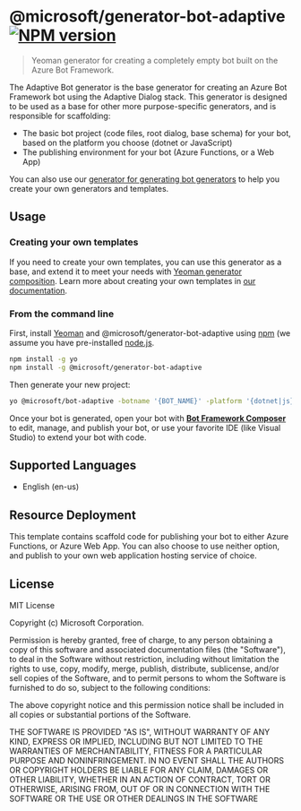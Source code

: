 # @microsoft/generator-bot-adaptive [![NPM version][npm-image]][npm-url]

> Yeoman generator for creating a completely empty bot built on the Azure Bot Framework.

The Adaptive Bot generator is the base generator for creating an Azure Bot Framework bot using the Adaptive Dialog stack. This generator is designed to be used as a base for other more purpose-specific generators, and is responsible for scaffolding:

- The basic bot project (code files, root dialog, base schema) for your bot, based on the platform you choose (dotnet or JavaScript)
- The publishing environment for your bot (Azure Functions, or a Web App)

You can also use our [generator for generating bot generators](https://github.com/microsoft/botframework-components/tree/main/generators/generator-bot-template-generator) to help you create your own generators and templates.

## Usage

### Creating your own templates

If you need to create your own templates, you can use this generator as a base, and extend it to meet your needs with [Yeoman generator composition](https://yeoman.io/authoring/composability.html). Learn more about creating your own templates in [our documentation](https://aka.ms/bf-create-templates).

### From the command line

First, install [Yeoman][yeoman] and @microsoft/generator-bot-adaptive using [npm][npm] (we assume you have pre-installed [node.js][nodejs].

```bash
npm install -g yo
npm install -g @microsoft/generator-bot-adaptive
```

Then generate your new project:

```bash
yo @microsoft/bot-adaptive -botname '{BOT_NAME}' -platform '{dotnet|js}' -integration '{functions|webapp}'
```

Once your bot is generated, open your bot with **[Bot Framework Composer][composer]** to edit, manage, and publish your bot, or use your favorite IDE (like Visual Studio) to extend your bot with code.

## Supported Languages

- English (en-us)

## Resource Deployment

This template contains scaffold code for publishing your bot to either Azure Functions, or Azure Web App. You can also choose to use neither option, and publish to your own web application hosting service of choice.

## License

MIT License

Copyright (c) Microsoft Corporation.

Permission is hereby granted, free of charge, to any person obtaining a copy
of this software and associated documentation files (the "Software"), to deal
in the Software without restriction, including without limitation the rights
to use, copy, modify, merge, publish, distribute, sublicense, and/or sell
copies of the Software, and to permit persons to whom the Software is
furnished to do so, subject to the following conditions:

The above copyright notice and this permission notice shall be included in all
copies or substantial portions of the Software.

THE SOFTWARE IS PROVIDED "AS IS", WITHOUT WARRANTY OF ANY KIND, EXPRESS OR
IMPLIED, INCLUDING BUT NOT LIMITED TO THE WARRANTIES OF MERCHANTABILITY,
FITNESS FOR A PARTICULAR PURPOSE AND NONINFRINGEMENT. IN NO EVENT SHALL THE
AUTHORS OR COPYRIGHT HOLDERS BE LIABLE FOR ANY CLAIM, DAMAGES OR OTHER
LIABILITY, WHETHER IN AN ACTION OF CONTRACT, TORT OR OTHERWISE, ARISING FROM,
OUT OF OR IN CONNECTION WITH THE SOFTWARE OR THE USE OR OTHER DEALINGS IN THE
SOFTWARE

[npm-image]: https://badge.fury.io/js/%40microsoft%2Fgenerator-bot-adaptive.svg
[npm-url]: https://www.npmjs.com/package/@microsoft/generator-bot-adaptive
[composer]: https://github.com/microsoft/botframework-composer
[yeoman]: https://yeoman.io
[npm]: https://npmjs.com
[nodejs]: https://nodejs.org/
